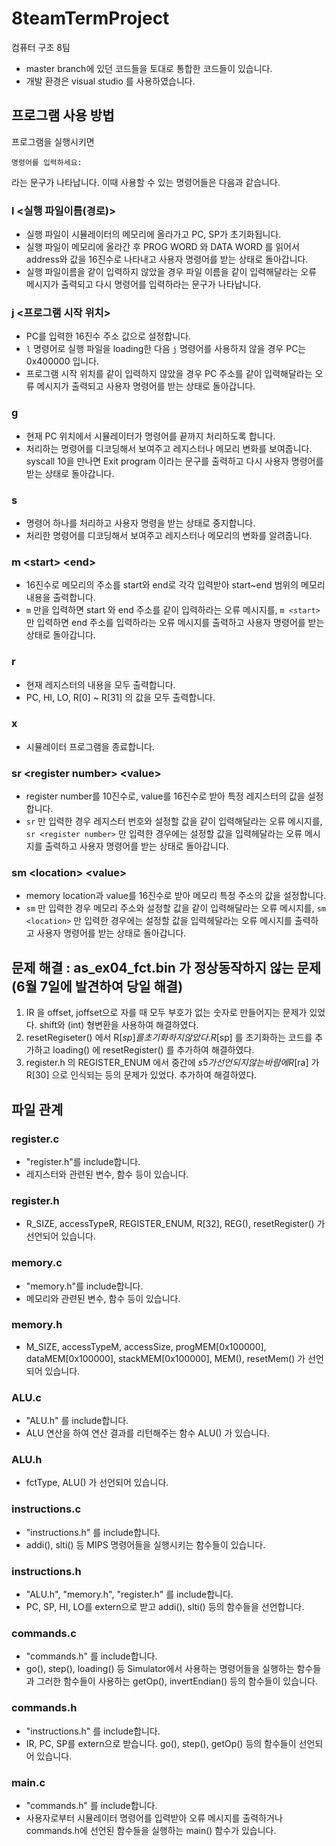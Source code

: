 # 8teamTermProject
컴퓨터 구조 8팀

* master branch에 있던 코드들을 토대로 통합한 코드들이 있습니다.
* 개발 환경은 visual studio 를 사용하였습니다.

## 프로그램 사용 방법
프로그램을 실행시키면
```
명령어를 입력하세요: 
```
라는 문구가 나타납니다. 이때 사용할 수 있는 명령어들은 다음과 같습니다.
### l \<실행 파일이름(경로)\>
* 실행 파일이 시뮬레이터의 메모리에 올라가고 PC, SP가 초기화됩니다. 
* 실행 파일이 메모리에 올라간 후 PROG WORD 와 DATA WORD 를 읽어서 address와 값을 16진수로 나타내고 사용자 명령어를 받는 상태로 돌아갑니다.
* 실행 파일이름을 같이 입력하지 않았을 경우 파일 이름을 같이 입력해달라는 오류 메시지가 출력되고 다시 명령어를 입력하라는 문구가 나타납니다. 

### j \<프로그램 시작 위치\>
* PC를 입력한 16진수 주소 값으로 설정합니다. 
* `l` 명령어로 실행 파일을 loading한 다음 `j` 명령어를 사용하지 않을 경우 PC는 0x400000 입니다.
* 프로그램 시작 위치를 같이 입력하지 않았을 경우 PC 주소를 같이 입력해달라는 오류 메시지가 출력되고 사용자 명령어를 받는 상태로 돌아갑니다.

### g
* 현재 PC 위치에서 시뮬레이터가 명령어를 끝까지 처리하도록 합니다.
* 처리하는 명령어를 디코딩해서 보여주고 레지스터나 메모리 변화를 보여줍니다. syscall 10을 만나면 Exit program 이라는 문구를 출력하고 다시 사용자 명령어를 받는 상태로 돌아갑니다.

### s
* 명령어 하나를 처리하고 사용자 명령을 받는 상태로 중지합니다.
* 처리한 명령어를 디코딩해서 보여주고 레지스터나 메모리의 변화를 알려줍니다.

### m \<start\> \<end\>
* 16진수로 메모리의 주소를 start와 end로 각각 입력받아 start~end 범위의 메모리 내용을 출력합니다.
* `m` 만을 입력하면 start 와 end 주소를 같이 입력하라는 오류 메시지를, `m <start>` 만 입력하면 end 주소를 입력하라는 오류 메시지를 출력하고 사용자 명령어를 받는 상태로 돌아갑니다.

### r
* 현재 레지스터의 내용을 모두 출력합니다.
* PC, HI, LO, R[0] ~ R[31] 의 값을 모두 출력합니다.
  
### x
* 시뮬레이터 프로그램을 종료합니다.
  
### sr \<register number\> \<value\>
*  register number를 10진수로, value를 16진수로 받아 특정 레지스터의 값을 설정합니다.
* `sr` 만 입력한 경우 레지스터 번호와 설정할 값을 같이 입력해달라는 오류 메시지를, `sr <register number>` 만 입력한 경우에는 설정할 값을 입력헤달라는 오류 메시지를 출력하고 사용자 명령어를 받는 상태로 돌아갑니다.

### sm \<location\> \<value\>
* memory location과 value를 16진수로 받아 메모리 특정 주소의 값을 설정합니다.
* `sm` 만 입력한 경우 메모리 주소와 설정할 값을 같이 입력해달라는 오류 메시지를, `sm <location>` 만 입력한 경우에는 설정할 값을 입력헤달라는 오류 메시지를 출력하고 사용자 명령어를 받는 상태로 돌아갑니다.
  

## 문제 해결 : as_ex04_fct.bin 가 정상동작하지 않는 문제 (6월 7일에 발견하여 당일 해결)
1. IR 을 offset, joffset으로 자를 때 모두 부호가 없는 숫자로 만들어지는 문제가 있었다. shift와 (int) 형변환을 사용하여 해결하였다.
2. resetRegiseter() 에서 R[$sp] 를 초기화하지 않았다. R[$sp] 를 초기화하는 코드를 추가하고 loading() 에 resetRegister() 를 추가하여 해결하였다.
3. register.h 의 REGISTER_ENUM 에서 중간에 $s5 가 선언되지 않는 바람에 R[$ra] 가 R[30] 으로 인식되는 등의 문제가 있었다. 추가하여 해결하였다.

## 파일 관계
### register.c
+  "register.h"를 include합니다.
+  레지스터와 관련된 변수, 함수 등이 있습니다. 
### register.h 
+ R_SIZE, accessTypeR, REGISTER_ENUM, R[32], REG(), resetRegister() 가 선언되어 있습니다.
### memory.c 
+ "memory.h"를 include합니다.
+  메모리와 관련된 변수, 함수 등이 있습니다.
### memory.h 
+ M_SIZE, accessTypeM, accessSize, progMEM[0x100000], dataMEM[0x100000], stackMEM[0x100000], MEM(), resetMem() 가 선언되어 있습니다.
### ALU.c 
+ "ALU.h" 를 include합니다.
+ ALU 연산을 하여 연산 결과를 리턴해주는 함수 ALU() 가 있습니다.
### ALU.h 
+ fctType, ALU() 가 선언되어 있습니다.
### instructions.c 
+ "instructions.h" 를 include합니다.
+  addi(), slti() 등 MIPS 명령어들을 실행시키는 함수들이 있습니다.
### instructions.h
+ "ALU.h", "memory.h", "register.h" 를 include합니다.
+ PC, SP, HI, LO를 extern으로 받고 addi(), slti() 등의 함수들을 선언합니다.
### commands.c 
+ "commands.h" 를 include합니다.
+  go(), step(), loading() 등 Simulator에서 사용하는 명령어들을 실행하는 함수들과 그러한 함수들이 사용하는 getOp(), invertEndian() 등의 함수들이 있습니다.
### commands.h
+ "instructions.h" 를 include합니다.
+  IR, PC, SP를 extern으로 받습니다. go(), step(), getOp() 등의 함수들이 선언되어 있습니다.
### main.c 
+ "commands.h" 를 include합니다.
+ 사용자로부터 시뮬레이터 명령어를 입력받아 오류 메시지를 출력하거나 commands.h에 선언된 함수들을 실행하는 main() 함수가 있습니다.


